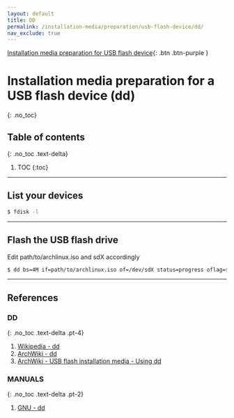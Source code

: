 ```yaml
---
layout: default
title: DD
permalink: /installation-media/preparation/usb-flash-device/dd/
nav_exclude: true
---
```


[Installation media preparation for USB flash device](/Andromeda/installation-media/preparation/usb-flash-device/){: .btn .btn-purple }

# Installation media preparation for a USB flash device (dd)
{: .no_toc}

## Table of contents
{: .no_toc .text-delta}

1. TOC
{:toc}

---

## List your devices

```bash
$ fdisk -l
```

---

## Flash the USB flash drive

Edit path/to/archlinux.iso and sdX accordingly

```bash
$ dd bs=4M if=path/to/archlinux.iso of=/dev/sdX status=progress oflag=sync
```

---

## References

### DD
{: .no_toc .text-delta .pt-4}

1. [Wikipedia - dd](https://en.wikipedia.org/wiki/Dd_(Unix))
1. [ArchWiki - dd](https://wiki.archlinux.org/index.php/Dd)
1. [ArchWiki - USB flash installation media - Using dd](https://wiki.archlinux.org/index.php/USB_flash_installation_media#Using_dd)


### MANUALS
{: .no_toc .text-delta .pt-2}

1. [GNU - dd](https://www.gnu.org/software/coreutils/manual/html_node/dd-invocation.html#dd-invocation)

